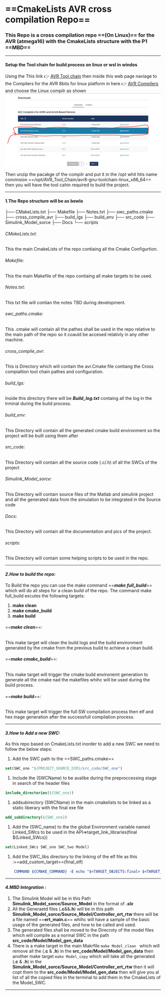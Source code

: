 # ==**CmakeLists AVR cross compilation Repo**==

### This Repo is a cross compilation repo ==(On Linux)== for the AVR (atmega16) with the CmakeLists structure with the P1 ==MBD==
****
#### **Setup the Tool chain for build process on linux or wsl in windos**
Using the This link 👉 [AVR Tool chain](https://www.tonymitchell.ca/posts/setup-avr-toolchain-on-windows/) then inside this web page naviage to the Compilers for the AVR 8bits for linux platform in here 👉 [AVR Compilers](https://www.microchip.com/en-us/tools-resources/develop/microchip-studio/gcc-compilers) and choose the Linux compilr as shown ![Linux Compilrs](Pics/Linux_Compilers_AVR_8bits.png)

Then unzip the pacakge of the compilr and put it in the /opt whit htis name convinsion ==/opt/AVR_Tool_Chain/avr8-gnu-toolchain-linux_x86_64== then you will have the tool cahin required to build the project.

****
#### **1.The Repo structure will be as bewlo**

├── CMakeLists.txt
├── Makefile
├── Notes.txt
├── swc_paths.cmake 
├── cross_compile_avr
├── build_lgs
├── build_env
├── src_code
├── Simulink_Model_sorce
├── Docs
└── scripts

###### CMakeLists.txt:
This the main CmakeLists of the repo contiaing all the Cmake Configurtion. 
###### Makefile:
This the main Makefile of the repo contiaing all make targets to be used.  
###### Notes.txt:
This txt file will contian the notes TBD during development.
###### swc_paths.cmake:
This .cmake will contain all the pathes shall be used in the repo relative to the main path of the repo so it coauld be accesed relativly in any other machine.
###### cross_compile_avr:
This is Directory which will contain the avr.Cmake file contiang the Cross compialtion tool chain pathes and configuration.
###### build_lgs:
Inside this directory there will be ***Build_log.txt*** containg all the log in the trminal during the build process. 
###### build_env:
This Directory will contain all the generated cmake build environment so the project will be built using them after  
###### src_code:
This Directory will contain all the source code (.c/.h) of all the SWCs of the project
###### Simulink_Model_sorce:
This Directory will contain source files of the Matlab and simulink project and all the generated data from the simulation to be integrated in the Source code 
###### Docs:
This Directory will contain all the documentation and pics of the project.
###### scripts:
This Directory will contain some helping scripts to be used in the repo.

*******
#### ***2.How to build the repo:***
To Build the repo you can use the make command ==***make full_build***== which will do all steps for a clean build of the repo.
The command make full_build excutes the following targets:

1. **make clean**
2. **make cmake_build**
1. **make build**

###### ==**make clean**==: 
This make target will clean the build logs and the build environment generated by the cmake from the previous build to achieve a clean build.

###### ==**make cmake_build**==:
This make target will trigger the cmake build environemt generation to generate all the cmake nad the makefiles whihc will be used during the build process.

###### ==**make build**==: 
This make target will trigger the full SW compilation process then elf and hex inage generation after the successfull compilation process.

****
#### ***3.How to Add a new SWC:***
As this repo based on CmakeLists.txt inorder to add a new SWC we need to follow the below steps:
1. Add the SWC path to the ==SWC_paths.cmake== 
```cmake
set(SWC_one "${PROJECT_SOURCE_DIR}/src_code/SWC_one")
```
1. Include the (SWCName) to be avalibe during the preproccessing stage in search of the header files
```cmake
include_directories(${SWC_one})
```
1. addsubirectory (SWCName) in the main cmakelists to be linked as a static liberary with the final exe file
```cmake
add_subdirectory(${SWC_one})
```
1. Add the (SWC_name) to the the global Environment variable named Linked_SWcs to be used in the API=>target_link_libraries(final ${Linked_SWcs})
```cmake
set(Linked_SWcs SWC_one SWC_two Model)
```
1. Add the SWC_libs directory to the linking of the elf file as this :==add_custom_target==(final_elf)
```cmake
    COMMAND ${CMAKE_COMMAND} -E echo "$<TARGET_OBJECTS:final> $<TARGET_OBJECTS:SWC_one> $<TARGET_OBJECTS:SWC_two> $<TARGET_OBJECTS:Model>" > "${CMAKE_CURRENT_BINARY_DIR}/tmp/object_files.txt"
```
*****
#### ***4.MBD Integration :***
1. The Simulink Model will be in this Path **Simulink_Model_sorce/Source_Model** in the format of ***.slx***
2. All the Generaetd files (**.c**&&**.h**) will be in this path **Simulink_Model_sorce/Source_Model/Controller_ert_rtw** there will be a file named ==**ert_main.c**== whihc will have a sample of the basic usage of the generated files, and how to be called and used.
3. The generated files shall be moved to the Direcroty of the model files which will compile as a normal SWC in the path **src_code/Model/Model_gen_data**
4. There is a make target in the main Makrfile ```make Model_clean ``` which will remove all the (**.c** & **.h**) in the **src_code/Model/Model_gen_data** then another make target ``` make Model_copy ``` which will take all the generated (**.c** & **.h**) in the **Simulink_Model_sorce/Source_Model/Controller_ert_rtw** then it will copt them to the **src_code/Model/Model_gen_data** then will give you al list of all the copied files in the terminal to add them in the CmakeLists of the Model_SWC.

*****


